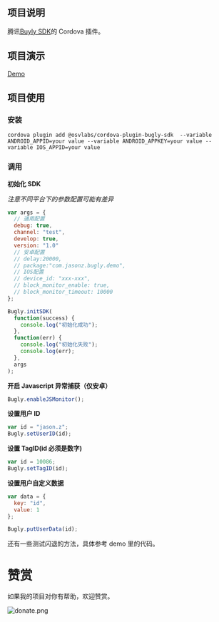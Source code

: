 ## 项目说明

腾讯[Buyly SDK](https://bugly.qq.com/)的 Cordova 插件。

## 项目演示

[Demo](https://github.com/jasonz1987/ionic-bugly-sdk-demo)

## 项目使用

### 安装

```shell
cordova plugin add @osvlabs/cordova-plugin-bugly-sdk  --variable ANDROID_APPID=your value --variable ANDROID_APPKEY=your value --variable IOS_APPID=your value
```

### 调用

**初始化 SDK**

_注意不同平台下的参数配置可能有差异_

```javascript
var args = {
  // 通用配置
  debug: true,
  channel: "test",
  develop: true,
  version: "1.0"
  // 安卓配置
  // delay:20000,
  // package:"com.jasonz.bugly.demo",
  // IOS配置
  // device_id: "xxx-xxx",
  // block_monitor_enable: true,
  // block_monitor_timeout: 10000
};

Bugly.initSDK(
  function(success) {
    console.log("初始化成功");
  },
  function(err) {
    console.log("初始化失败");
    console.log(err);
  },
  args
);
```

**开启 Javascript 异常捕获（仅安卓）**

```javascript
Bugly.enableJSMonitor();
```

**设置用户 ID**

```javascript
var id = "jason.z";
Bugly.setUserID(id);
```

**设置 TagID(id 必须是数字)**

```javascript
var id = 10086;
Bugly.setTagID(id);
```

**设置用户自定义数据**

```javascript
var data = {
  key: "id",
  value: 1
};

Bugly.putUserData(id);
```

还有一些测试闪退的方法，具体参考 demo 里的代码。

# 赞赏

如果我的项目对你有帮助，欢迎赞赏。

![donate.png](donate.png)
